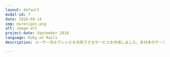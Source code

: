 ```yaml
---
layout: default
modal-id: 7
date: 2018-09-14
img: myrecipes.png
alt: image-alt
project-date: September 2018
language: Ruby on Rails
description: ユーザー同士でレシピを共有できるサービスを作成しました。多対多のテーブル構造やActionCableの使用に挑戦しました。<a href="https://hiroki-myrecipes.herokuapp.com/">サイトはこちら</a>

---
```


